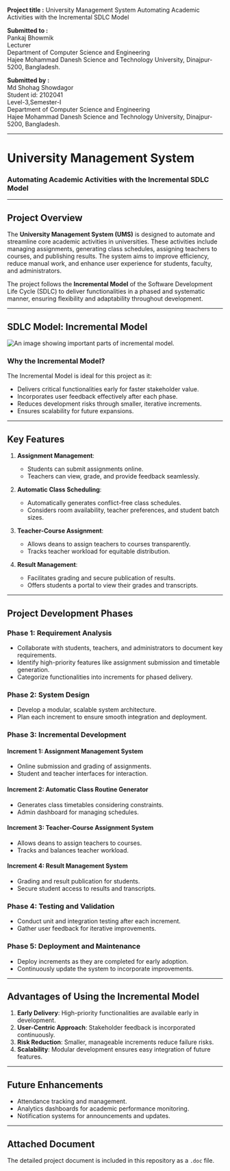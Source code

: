 **Project title :** University Management System Automating Academic Activities with the Incremental SDLC Model

**Submitted to :**  
Pankaj Bhowmik  
Lecturer  
Department of Computer Science and Engineering  
Hajee Mohammad Danesh Science and Technology University, Dinajpur-5200, Bangladesh.  

**Submitted by :**  
Md Shohag Showdagor  
Student id: 2102041  
Level-3,Semester-I  
Department of Computer Science and Engineering  
Hajee Mohammad Danesh Science and Technology University, Dinajpur-5200, Bangladesh.  



---

# **University Management System**  
### Automating Academic Activities with the Incremental SDLC Model  

---

## **Project Overview**  
The **University Management System (UMS)** is designed to automate and streamline core academic activities in universities. These activities include managing assignments, generating class schedules, assigning teachers to courses, and publishing results. The system aims to improve efficiency, reduce manual work, and enhance user experience for students, faculty, and administrators.  

The project follows the **Incremental Model** of the Software Development Life Cycle (SDLC) to deliver functionalities in a phased and systematic manner, ensuring flexibility and adaptability throughout development.

---

## **SDLC Model: Incremental Model**

![An image showing important parts of incremental model.](https://miro.medium.com/v2/resize:fit:600/1*V76HwDEYIFmoBqYnwTxPSA.png)

### **Why the Incremental Model?**  
The Incremental Model is ideal for this project as it:  
- Delivers critical functionalities early for faster stakeholder value.  
- Incorporates user feedback effectively after each phase.  
- Reduces development risks through smaller, iterative increments.  
- Ensures scalability for future expansions.  

---

## **Key Features**  
1. **Assignment Management**:  
   - Students can submit assignments online.  
   - Teachers can view, grade, and provide feedback seamlessly.  

2. **Automatic Class Scheduling**:  
   - Automatically generates conflict-free class schedules.  
   - Considers room availability, teacher preferences, and student batch sizes.  

3. **Teacher-Course Assignment**:  
   - Allows deans to assign teachers to courses transparently.  
   - Tracks teacher workload for equitable distribution.  

4. **Result Management**:  
   - Facilitates grading and secure publication of results.  
   - Offers students a portal to view their grades and transcripts.  

---

## **Project Development Phases**  

### **Phase 1: Requirement Analysis**
- Collaborate with students, teachers, and administrators to document key requirements.  
- Identify high-priority features like assignment submission and timetable generation.  
- Categorize functionalities into increments for phased delivery.  

### **Phase 2: System Design**  
- Develop a modular, scalable system architecture.  
- Plan each increment to ensure smooth integration and deployment.  

### **Phase 3: Incremental Development**  
#### **Increment 1: Assignment Management System**  
   - Online submission and grading of assignments.  
   - Student and teacher interfaces for interaction.  

#### **Increment 2: Automatic Class Routine Generator**  
   - Generates class timetables considering constraints.  
   - Admin dashboard for managing schedules.  

#### **Increment 3: Teacher-Course Assignment System**  
   - Allows deans to assign teachers to courses.  
   - Tracks and balances teacher workload.  

#### **Increment 4: Result Management System**  
   - Grading and result publication for students.  
   - Secure student access to results and transcripts.  

### **Phase 4: Testing and Validation**  
- Conduct unit and integration testing after each increment.  
- Gather user feedback for iterative improvements.  

### **Phase 5: Deployment and Maintenance**  
- Deploy increments as they are completed for early adoption.  
- Continuously update the system to incorporate improvements.  

---

## **Advantages of Using the Incremental Model**  
1. **Early Delivery**: High-priority functionalities are available early in development.  
2. **User-Centric Approach**: Stakeholder feedback is incorporated continuously.  
3. **Risk Reduction**: Smaller, manageable increments reduce failure risks.  
4. **Scalability**: Modular development ensures easy integration of future features.  

---

## **Future Enhancements**  
- Attendance tracking and management.  
- Analytics dashboards for academic performance monitoring.  
- Notification systems for announcements and updates.  

---

## **Attached Document**  
The detailed project document is included in this repository as a `.doc` file.  
